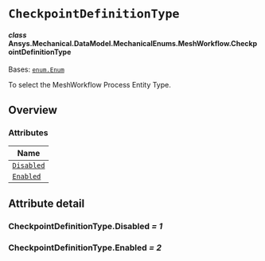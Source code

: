 # `CheckpointDefinitionType`

<a id="ansys.mechanical.stubs.v242.Ansys.Mechanical.DataModel.MechanicalEnums.MeshWorkflow.CheckpointDefinitionType"></a>

#### *class* Ansys.Mechanical.DataModel.MechanicalEnums.MeshWorkflow.CheckpointDefinitionType

Bases: [`enum.Enum`](https://docs.python.org/3/library/enum.html#enum.Enum)

To select the MeshWorkflow Process Entity Type.

<!-- !! processed by numpydoc !! -->

<a id="overview"></a>

## Overview

### Attributes

| Name |
| ---------------------------------------------------- |
| [`Disabled`](#CheckpointDefinitionType.Disabled) |
| [`Enabled`](#CheckpointDefinitionType.Enabled) |

<a id="attribute-detail"></a>

## Attribute detail

<a id="CheckpointDefinitionType.Disabled"></a>

### CheckpointDefinitionType.Disabled *= 1*

<a id="CheckpointDefinitionType.Enabled"></a>

### CheckpointDefinitionType.Enabled *= 2*


